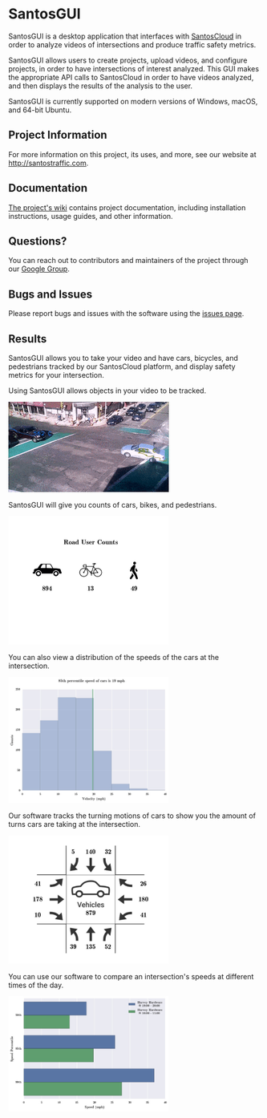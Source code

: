 # SantosGUI

SantosGUI is a desktop application that interfaces with [SantosCloud](https://github.com/santosfamilyfoundation/SantosCloud) in order to analyze videos of intersections and produce traffic safety metrics.

SantosGUI allows users to create projects, upload videos, and configure projects, in order to have intersections of interest analyzed. This GUI makes the appropriate API calls to SantosCloud in order to have videos analyzed, and then displays the results of the analysis to the user.

SantosGUI is currently supported on modern versions of Windows, macOS, and 64-bit Ubuntu.

## Project Information

For more information on this project, its uses, and more, see our website at http://santostraffic.com.

## Documentation

[The project's wiki](https://github.com/santosfamilyfoundation/SantosGUI/wiki) contains project documentation, including installation instructions, usage guides, and other information.

## Questions?

You can reach out to contributors and maintainers of the project through our [Google Group](https://groups.google.com/d/forum/santos-traffic).

## Bugs and Issues

Please report bugs and issues with the software using the [issues page](https://github.com/santosfamilyfoundation/SantosGUI/issues).

## Results

SantosGUI allows you to take your video and have cars, bicycles, and pedestrians tracked by our SantosCloud platform, and display safety metrics for your intersection.

Using SantosGUI allows objects in your video to be tracked.

<img src="docs/tracking.gif" alt="GIF of Tracking">

SantosGUI will give you counts of cars, bikes, and pedestrians.

<img src="docs/road_user_icon_counts.jpg" width="320" alt="Road User Counts">

You can also view a distribution of the speeds of the cars at the intersection.

<img src="docs/velocityPDF.jpg" width="320" alt="Car Speed Counts">

Our software tracks the turning motions of cars to show you the amount of turns cars are taking at the intersection.

<img src="docs/turningCounts.jpg" width="320" alt="Car Turn Counts">

You can use our software to compare an intersection's speeds at different times of the day.

<img src="docs/harveys_speed.jpg" width="320" alt="Speed Comparison">
